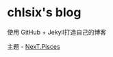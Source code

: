 # chlsix's blog

使用 GitHub + Jekyll打造自己的博客

主题 - [NexT.Pisces](https://github.com/simpleyyt/jekyll-theme-next)
